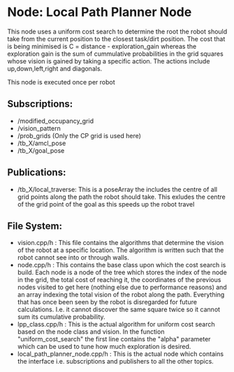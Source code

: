 
# Node: Local Path Planner Node
This node uses a uniform cost search to determine the root the robot should take from the current position to the closest task/dirt position. The cost that is being minimised is C = distance - exploration_gain whereas the exploration gain is the sum of cummulative probabilities in the grid squares whose vision is gained by taking a specific action. The actions include up,down,left,right and diagonals.

This node is executed once per robot

## Subscriptions:
- /modified_occupancy_grid
- /vision_pattern
- /prob_grids (Only the CP grid is used here)
- /tb_X/amcl_pose
- /tb_X/goal_pose

## Publications:
- /tb_X/local_traverse: This is a poseArray the includes the centre of all grid points along the path the robot should take. This exludes the centre of the grid point of the goal as this speeds up the robot travel

## File System:
- vision.cpp/h : This file contains the algorithms that determine the vision of the robot at a specific location. The algorithm is written such that the robot cannot see into or through walls.
- node.cpp/h : This contains the base class upon which the cost search is build. Each node is a node of the tree which stores the index of the node in the grid, the total cost of reaching it, the coordinates of the previous nodes visited to get here (nothing else due to performance reasons) and an array indexing the total vision of the robot along the path. Everything that has once been seen by the robot is disregarded for future calculations. I.e. it cannot discover the same square twice so it cannot sum its cumulative probability.
- lpp_class.cpp/h : This is the actual algorithm for uniform cost search based on the node class and vision. In the function "uniform_cost_search" the first line contains the "alpha" parameter which can be used to tune how much exploration is desired.
- local_path_planner_node.cpp/h : This is the actual node which contains the interface i.e. subscriptions and publishers to all the other topics.




